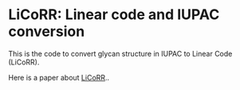 # LiCoRR: Linear code and IUPAC conversion
This is the code to convert glycan structure in IUPAC to Linear Code (LiCoRR).

Here is a paper about [LiCoRR](https://pmc.ncbi.nlm.nih.gov/articles/PMC7607430/)..
